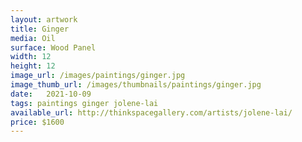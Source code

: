 ```yaml
---
layout: artwork
title: Ginger
media: Oil
surface: Wood Panel
width: 12
height: 12
image_url: /images/paintings/ginger.jpg
image_thumb_url: /images/thumbnails/paintings/ginger.jpg
date:   2021-10-09
tags: paintings ginger jolene-lai 
available_url: http://thinkspacegallery.com/artists/jolene-lai/
price: $1600
---
```

